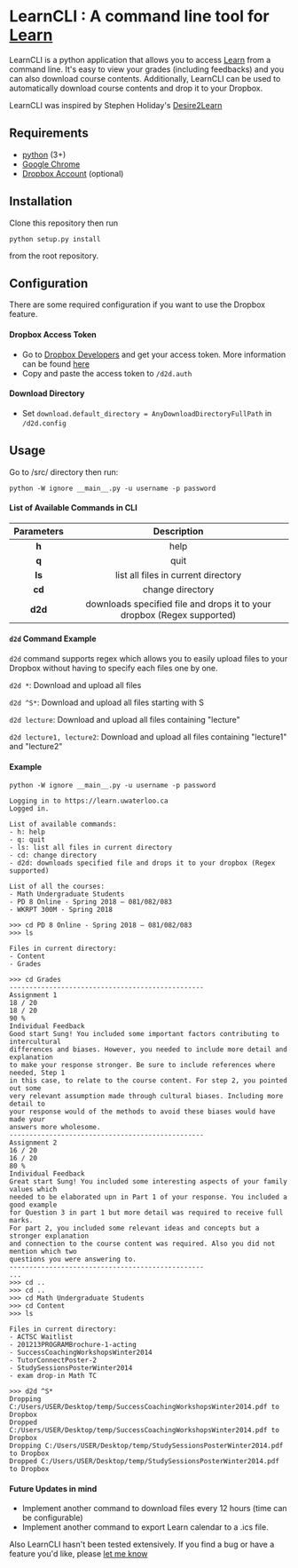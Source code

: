 

# LearnCLI : A command line tool for [Learn](https://learn.uwaterloo.ca)

LearnCLI is a python application that allows you to access [Learn](https://learn.uwaterloo.ca) from a command line. It's easy to view your grades (including feedbacks) and you can also download course contents. Additionally, LearnCLI can be used to automatically download course contents and drop it to your Dropbox.


LearnCLI was inspired by Stephen Holiday's [Desire2Learn](https://github.com/sholiday/desire2download)

## Requirements
* [python](https://www.python.org/getit/) (3+)
* [Google Chrome](https://www.google.com/chrome/)
* [Dropbox Account](https://www.dropbox.com/h) (optional)

## Installation
Clone this repository then run
```
python setup.py install
```
from the root repository.

## Configuration
There are some required configuration if you want to use the Dropbox feature.
#### Dropbox Access Token
* Go to [Dropbox Developers](https://www.dropbox.com/developers/apps) and get your access token. 
More information can be found [here](https://blogs.dropbox.com/developers/2014/05/generate-an-access-token-for-your-own-account/)
* Copy and paste the access token to ```/d2d.auth```

#### Download Directory
* Set ```download.default_directory = AnyDownloadDirectoryFullPath``` in ```/d2d.config```

## Usage
Go to /src/ directory then run:
```
python -W ignore __main__.py -u username -p password
```
#### List of Available Commands in CLI
|    **Parameters**    |    **Description**       |
|:--------------------:|:------------------------:|
| **h**   | help       |
| **q**      | quit      |
| **ls**    | list all files in current directory     | 
| **cd**   | change directory  |
| **d2d**  | downloads specified file and drops it to your dropbox (Regex supported) |

#### ```d2d``` Command Example
```d2d``` command supports regex which allows you to easily upload files to your Dropbox without having to specify each files one by one.

```d2d *```: Download and upload all files

```d2d ^S*```: Download and upload all files starting with S

```d2d lecture```: Download and upload all files containing "lecture"

```d2d lecture1, lecture2```: Download and upload all files containing "lecture1" and "lecture2"


#### Example
```
python -W ignore __main__.py -u username -p password

Logging in to https://learn.uwaterloo.ca
Logged in.

List of available commands:
- h: help
- q: quit
- ls: list all files in current directory
- cd: change directory
- d2d: downloads specified file and drops it to your dropbox (Regex supported)
       
List of all the courses:
- Math Undergraduate Students
- PD 8 Online - Spring 2018 – 081/082/083
- WKRPT 300M - Spring 2018

>>> cd PD 8 Online - Spring 2018 – 081/082/083
>>> ls

Files in current directory:
- Content
- Grades

>>> cd Grades
-------------------------------------------------
Assignment 1
18 / 20
18 / 20
90 %
Individual Feedback
Good start Sung! You included some important factors contributing to intercultural 
differences and biases. However, you needed to include more detail and explanation 
to make your response stronger. Be sure to include references where needed, Step 1
in this case, to relate to the course content. For step 2, you pointed out some 
very relevant assumption made through cultural biases. Including more detail to 
your response would of the methods to avoid these biases would have made your
answers more wholesome.
-------------------------------------------------
Assignment 2
16 / 20
16 / 20
80 %
Individual Feedback
Great start Sung! You included some interesting aspects of your family values which
needed to be elaborated upn in Part 1 of your response. You included a good example 
for Question 3 in part 1 but more detail was required to receive full marks. 
For part 2, you included some relevant ideas and concepts but a stronger explanation 
and connection to the course content was required. Also you did not mention which two 
questions you were answering to.
-------------------------------------------------
...
>>> cd ..
>>> cd ..
>>> cd Math Undergraduate Students
>>> cd Content
>>> ls

Files in current directory:
- ACTSC Waitlist
- 201213PROGRAMBrochure-1-acting
- SuccessCoachingWorkshopsWinter2014
- TutorConnectPoster-2
- StudySessionsPosterWinter2014
- exam drop-in Math TC

>>> d2d ^S*
Dropping C:/Users/USER/Desktop/temp/SuccessCoachingWorkshopsWinter2014.pdf to Dropbox
Dropped C:/Users/USER/Desktop/temp/SuccessCoachingWorkshopsWinter2014.pdf to Dropbox
Dropping C:/Users/USER/Desktop/temp/StudySessionsPosterWinter2014.pdf to Dropbox
Dropped C:/Users/USER/Desktop/temp/StudySessionsPosterWinter2014.pdf to Dropbox
```
#### Future Updates in mind
* Implement another command to download files every 12 hours (time can be configurable)
* Implement another command to export Learn calendar to a .ics file.

Also LearnCLI hasn't been tested extensively. 
If you find a bug or have a feature you'd like, please [let me know](https://github.com/marksim5/learnCLI/issues)